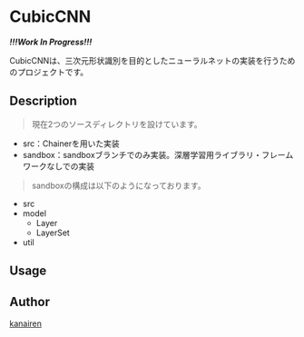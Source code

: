 
CubicCNN
====

***!!!Work In Progress!!!***

CubicCNNは、三次元形状識別を目的としたニューラルネットの実装を行うためのプロジェクトです。

## Description

> 現在2つのソースディレクトリを設けています。

 - src：Chainerを用いた実装
 - sandbox：sandboxブランチでのみ実装。深層学習用ライブラリ・フレームワークなしでの実装

> sandboxの構成は以下のようになっております。

 - src
  - model
    - Layer
    - LayerSet
  - util

## Usage



## Author

[kanairen](https://github.com/kanairen)
